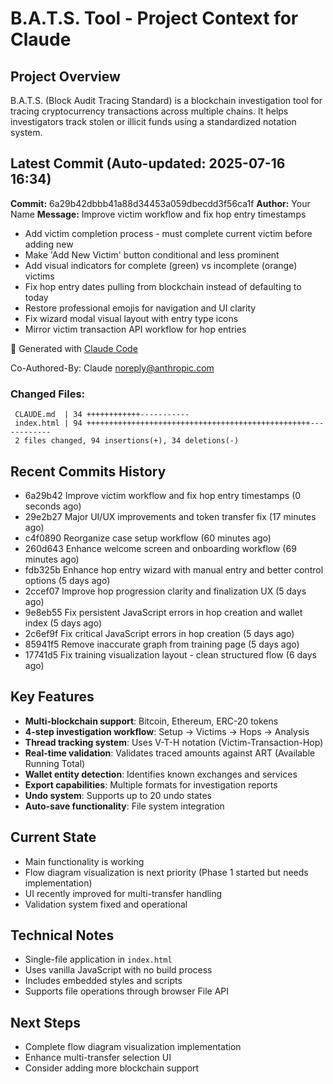 # B.A.T.S. Tool - Project Context for Claude

## Project Overview
B.A.T.S. (Block Audit Tracing Standard) is a blockchain investigation tool for tracing cryptocurrency transactions across multiple chains. It helps investigators track stolen or illicit funds using a standardized notation system.

## Latest Commit (Auto-updated: 2025-07-16 16:34)

**Commit:** 6a29b42dbbb41a88d34453a059dbecdd3f56ca1f
**Author:** Your Name
**Message:** Improve victim workflow and fix hop entry timestamps

- Add victim completion process - must complete current victim before adding new
- Make 'Add New Victim' button conditional and less prominent
- Add visual indicators for complete (green) vs incomplete (orange) victims
- Fix hop entry dates pulling from blockchain instead of defaulting to today
- Restore professional emojis for navigation and UI clarity
- Fix wizard modal visual layout with entry type icons
- Mirror victim transaction API workflow for hop entries

🤖 Generated with [Claude Code](https://claude.ai/code)

Co-Authored-By: Claude <noreply@anthropic.com>

### Changed Files:
```
 CLAUDE.md  | 34 ++++++++++++-----------
 index.html | 94 ++++++++++++++++++++++++++++++++++++++++++++++++++------------
 2 files changed, 94 insertions(+), 34 deletions(-)
```

## Recent Commits History

- 6a29b42 Improve victim workflow and fix hop entry timestamps (0 seconds ago)
- 29e2b27 Major UI/UX improvements and token transfer fix (17 minutes ago)
- c4f0890 Reorganize case setup workflow (60 minutes ago)
- 260d643 Enhance welcome screen and onboarding workflow (69 minutes ago)
- fdb325b Enhance hop entry wizard with manual entry and better control options (5 days ago)
- 2ccef07 Improve hop progression clarity and finalization UX (5 days ago)
- 9e8eb55 Fix persistent JavaScript errors in hop creation and wallet index (5 days ago)
- 2c6ef9f Fix critical JavaScript errors in hop creation (5 days ago)
- 85941f5 Remove inaccurate graph from training page (5 days ago)
- 17741d5 Fix training visualization layout - clean structured flow (6 days ago)

## Key Features
- **Multi-blockchain support**: Bitcoin, Ethereum, ERC-20 tokens
- **4-step investigation workflow**: Setup → Victims → Hops → Analysis
- **Thread tracking system**: Uses V-T-H notation (Victim-Transaction-Hop)
- **Real-time validation**: Validates traced amounts against ART (Available Running Total)
- **Wallet entity detection**: Identifies known exchanges and services
- **Export capabilities**: Multiple formats for investigation reports
- **Undo system**: Supports up to 20 undo states
- **Auto-save functionality**: File system integration

## Current State
- Main functionality is working
- Flow diagram visualization is next priority (Phase 1 started but needs implementation)
- UI recently improved for multi-transfer handling
- Validation system fixed and operational

## Technical Notes
- Single-file application in `index.html`
- Uses vanilla JavaScript with no build process
- Includes embedded styles and scripts
- Supports file operations through browser File API

## Next Steps
- Complete flow diagram visualization implementation
- Enhance multi-transfer selection UI
- Consider adding more blockchain support
